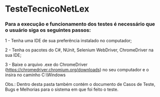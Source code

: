 # TesteTecnicoNetLex

### Para a execução e funcionamento dos testes é necessário que o usuário siga os seguintes passos:<p>
1 - Tenha uma IDE de sua preferência instalado no computador;<p>
2 - Tenha os pacotes do C#, NUnit, Selenium WebDriver, ChromeDriver na sua IDE;<p>
3 - Baixe o arquivo .exe do ChromeDriver (https://chromedriver.chromium.org/downloads) no seu computador e o insira no caminho C:\Windows<p>

Obs.: Dentro desta pasta também contém o documento de Casos de Teste, Bugs e Melhorias para o sistema em que foi feito o teste.
